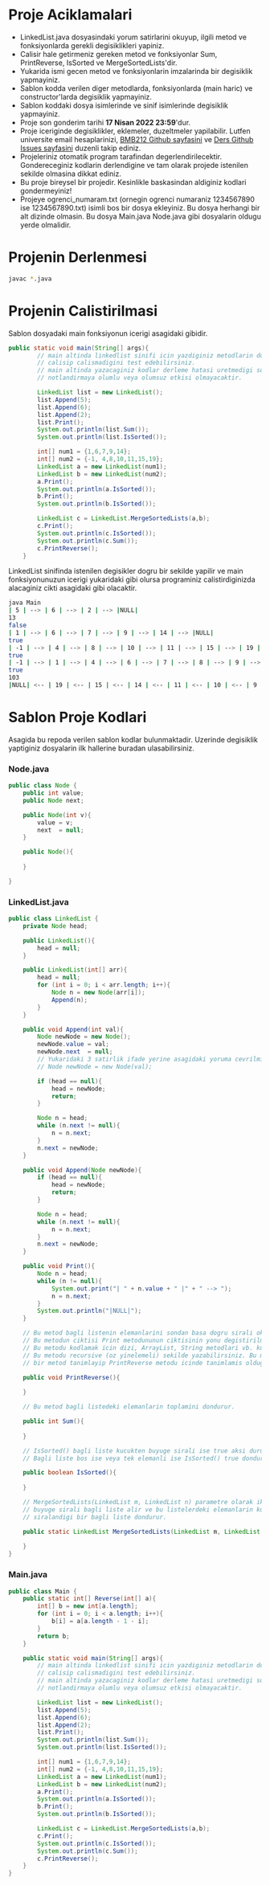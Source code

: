 # Proje Aciklamalari

* LinkedList.java dosyasindaki yorum satirlarini okuyup, ilgili metod ve fonksiyonlarda gerekli degisiklikleri yapiniz.
* Calisir hale getirmeniz gereken metod ve fonksiyonlar Sum, PrintReverse, IsSorted ve MergeSortedLists'dir.
* Yukarida ismi gecen metod ve fonksiyonlarin imzalarinda bir degisiklik yapmayiniz.
* Sablon kodda verilen diger metodlarda, fonksiyonlarda (main haric) ve constructor'larda degisiklik yapmayiniz.
* Sablon koddaki dosya isimlerinde ve sinif isimlerinde degisiklik yapmayiniz.
* Proje son gonderim tarihi **17 Nisan 2022 23:59**'dur.
* Proje iceriginde degisiklikler, eklemeler, duzeltmeler yapilabilir. Lutfen universite email hesaplarinizi, [BMB212 Github sayfasini](https://github.com/gusanmaz/NKU_DS_Course_2022) ve [Ders Github Issues sayfasini](https://github.com/gusanmaz/NKU_DS_Course_2022/issues) duzenli takip ediniz.
* Projeleriniz otomatik program tarafindan degerlendirilecektir. Gondereceginiz kodlarin derlendigine ve tam olarak projede istenilen sekilde olmasina dikkat ediniz.
* Bu proje bireysel bir projedir. Kesinlikle baskasindan aldiginiz kodlari gondermeyiniz!
* Projeye ogrenci_numaram.txt (ornegin ogrenci numaraniz 1234567890 ise 1234567890.txt) isimli bos bir dosya ekleyiniz. Bu dosya herhangi bir alt dizinde olmasin. Bu dosya Main.java Node.java gibi dosyalarin oldugu yerde olmalidir.

# Projenin Derlenmesi

```bash
javac *.java
```

# Projenin Calistirilmasi

Sablon dosyadaki main fonksiyonun icerigi asagidaki gibidir. 

```java
public static void main(String[] args){
        // main altinda linkedlist sinifi icin yazdiginiz metodlarin dogru
        // calisip calismadigini test edebilirsiniz.
        // main altinda yazacaginiz kodlar derleme hatasi uretmedigi surece
        // notlandirmaya olumlu veya olumsuz etkisi olmayacaktir.

        LinkedList list = new LinkedList();
        list.Append(5);
        list.Append(6);
        list.Append(2);
        list.Print();
        System.out.println(list.Sum());
        System.out.println(list.IsSorted());

        int[] num1 = {1,6,7,9,14};
        int[] num2 = {-1, 4,8,10,11,15,19};
        LinkedList a = new LinkedList(num1);
        LinkedList b = new LinkedList(num2);
        a.Print();
        System.out.println(a.IsSorted());
        b.Print();
        System.out.println(b.IsSorted());

        LinkedList c = LinkedList.MergeSortedLists(a,b);
        c.Print();
        System.out.println(c.IsSorted());
        System.out.println(c.Sum());
        c.PrintReverse();
    }
```

LinkedList sinifinda istenilen degisikler dogru bir sekilde yapilir ve main fonksiyonunuzun icerigi yukaridaki gibi olursa programiniz calistirdiginizda alacaginiz cikti asagidaki gibi olacaktir.

```bash
java Main
| 5 | --> | 6 | --> | 2 | --> |NULL|
13
false
| 1 | --> | 6 | --> | 7 | --> | 9 | --> | 14 | --> |NULL|
true
| -1 | --> | 4 | --> | 8 | --> | 10 | --> | 11 | --> | 15 | --> | 19 | --> |NULL|
true
| -1 | --> | 1 | --> | 4 | --> | 6 | --> | 7 | --> | 8 | --> | 9 | --> | 10 | --> | 11 | --> | 14 | --> | 15 | --> | 19 | --> |NULL|
true
103
|NULL| <-- | 19 | <-- | 15 | <-- | 14 | <-- | 11 | <-- | 10 | <-- | 9 | <-- | 8 | <-- | 7 | <-- | 6 | <-- | 4 | <-- | 1 | <-- | -1 |
```

# Sablon Proje Kodlari

Asagida bu repoda verilen sablon kodlar bulunmaktadir. Uzerinde degisiklik yaptiginiz dosyalarin ilk hallerine buradan ulasabilirsiniz.

### Node.java

```java
public class Node {
    public int value;
    public Node next;

    public Node(int v){
        value = v;
        next  = null;
    }

    public Node(){
        
    }

}
```

### LinkedList.java

```java
public class LinkedList {
    private Node head;

    public LinkedList(){
        head = null;
    }

    public LinkedList(int[] arr){
        head = null;
        for (int i = 0; i < arr.length; i++){
            Node n = new Node(arr[i]);
            Append(n);
        }
    }

    public void Append(int val){
        Node newNode = new Node();
        newNode.value = val;
        newNode.next  = null;
        // Yukaridaki 3 satirlik ifade yerine asagidaki yoruma cevrilmis ifade yazilabilirdi.
        // Node newNode = new Node(val); 

        if (head == null){
            head = newNode;
            return;
        }

        Node n = head;
        while (n.next != null){
            n = n.next;
        }
        n.next = newNode;
    }

    public void Append(Node newNode){
        if (head == null){
            head = newNode;
            return;
        }

        Node n = head;
        while (n.next != null){
            n = n.next;
        }
        n.next = newNode;
    }

    public void Print(){
        Node n = head;
        while (n != null){
            System.out.print("| " + n.value + " |" + " --> ");
            n = n.next;
        }
        System.out.println("|NULL|");
    }

    // Bu metod bagli listenin elemanlarini sondan basa dogru sirali okarak ekrana yazdirir.
    // Bu metodun ciktisi Print metodununun ciktisinin yonu degistirilmis sekli olmalidir.
    // Bu metodu kodlamak icin dizi, ArrayList, String metodlari vb. kullanmayiniz.
    // Bu metodu recursive (oz yinelemeli) sekilde yazabilirsiniz. Bu metodu yazmak icin baska
    // bir metod tanimlayip PrintReverse metodu icinde tanimlamis oldugunuz bu metodu kullanabilirsiniz.

    public void PrintReverse(){
        
    }

    // Bu metod bagli listedeki elemanlarin toplamini dondurur.

    public int Sum(){
       
    }

    // IsSorted() bagli liste kucukten buyuge sirali ise true aksi durumda false dondurur.
    // Bagli liste bos ise veya tek elemanli ise IsSorted() true dondurur.

    public boolean IsSorted(){
        
    }

    // MergeSortedLists(LinkedList m, LinkedList n) parametre olarak iki tane kucukten
    // buyuge sirali bagli liste alir ve bu listelerdeki elemanlarin kucukten buyuge
    // siralandigi bir bagli liste dondurur.

    public static LinkedList MergeSortedLists(LinkedList m, LinkedList n){
        
    }
}
```

### Main.java

```java
public class Main {
    public static int[] Reverse(int[] a){
        int[] b = new int[a.length];
        for (int i = 0; i < a.length; i++){
            b[i] = a[a.length - 1 - i];
        }
        return b;
    }

    public static void main(String[] args){
        // main altinda linkedlist sinifi icin yazdiginiz metodlarin dogru
        // calisip calismadigini test edebilirsiniz.
        // main altinda yazacaginiz kodlar derleme hatasi uretmedigi surece
        // notlandirmaya olumlu veya olumsuz etkisi olmayacaktir.

        LinkedList list = new LinkedList();
        list.Append(5);
        list.Append(6);
        list.Append(2);
        list.Print();
        System.out.println(list.Sum());
        System.out.println(list.IsSorted());

        int[] num1 = {1,6,7,9,14};
        int[] num2 = {-1, 4,8,10,11,15,19};
        LinkedList a = new LinkedList(num1);
        LinkedList b = new LinkedList(num2);
        a.Print();
        System.out.println(a.IsSorted());
        b.Print();
        System.out.println(b.IsSorted());

        LinkedList c = LinkedList.MergeSortedLists(a,b);
        c.Print();
        System.out.println(c.IsSorted());
        System.out.println(c.Sum());
        c.PrintReverse();
    }
}

```
